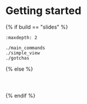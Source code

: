 # Getting started

{% if build == "slides" %}
<!-- BUILDING THE SLIDES -->
```{toctree}
:maxdepth: 2

./main_commands
./simple_view
./gotchas
```
{% else %}
<!-- BUILDING THE PAGES -->
```{include} ./main_commands.md
```
```{include} ./simple_view.md
```
```{include} ./gotchas.md
```
{% endif %}

